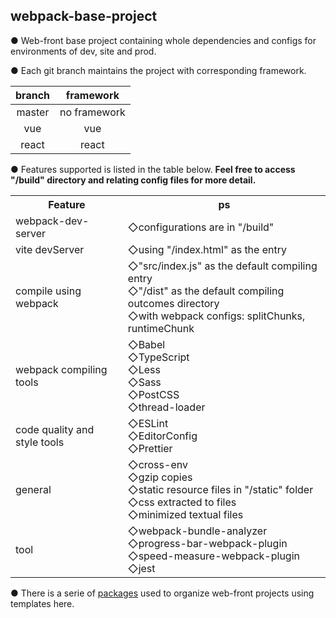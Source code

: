 ## webpack-base-project

● Web-front base project containing whole dependencies and configs for environments of dev, site and prod.

● Each git branch maintains the project with corresponding framework.

| branch |  framework   |
| :----: | :----------: |
| master | no framework |
|  vue   |     vue      |
| react  |    react     |

● Features supported is listed in the table below. <b>Feel free to access "/build" directory and relating config files for more detail.</b>

<table>
<tr>
<th>Feature</th>
<th>ps</th>
</tr>
<tr>
<td> webpack-dev-server </td>
<td> ◇configurations are in "/build"  </td>
</tr>
<tr>
<td> vite devServer </td>
<td> ◇using "/index.html" as the entry  </td>
</tr>
<tr>
<td> compile using webpack  </td>
<td>
◇"src/index.js" as the default compiling entry<br>
◇"/dist" as the default compiling outcomes directory<br>
◇with webpack configs: splitChunks, runtimeChunk  <br>
</td>
</tr>
<tr>
<td> webpack compiling tools</td>
<td>
◇Babel <br>
◇TypeScript <br>
◇Less<br>
◇Sass<br>
◇PostCSS<br>
◇thread-loader<br>
</td>
</tr>
<tr>
<td> code quality and style tools </td>
<td> 
◇ESLint<br>
◇EditorConfig<br>
◇Prettier<br>
</td>
</tr>
<tr>
<td> general </td>
<td>
◇cross-env<br>
◇gzip copies<br>
◇static resource files in "/static" folder<br>
◇css extracted to files<br>
◇minimized textual files<br>
</td>
</tr>
<tr>
<td> tool </td>
<td> 
◇webpack-bundle-analyzer<br>
◇progress-bar-webpack-plugin<br>
◇speed-measure-webpack-plugin<br>
◇jest <br>
</td>
</tr>
</table>

● There is a serie of [packages](https://github.com/congzhou09/webpack-base-project/blob/master/package/README.md) used to organize web-front projects using templates here.
